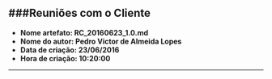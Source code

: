 ###Reuniões com o Cliente
-----
* **Nome artefato: RC_20160623_1.0.md**
* **Nome do autor: Pedro Victor de Almeida Lopes**
* **Data de criação: 23/06/2016**
* **Hora de criação: 10:20:00**

------